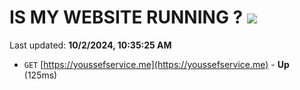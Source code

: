 # IS MY WEBSITE RUNNING ? [![](https://img.shields.io/static/v1?label=Sponsor&message=%E2%9D%A4&logo=GitHub&color=%23fe8e86)](https://github.com/sponsors/Youssef-Lehmam)

Last updated: **10/2/2024, 10:35:25 AM**

- `GET` [https://youssefservice.me](https://youssefservice.me) - **Up** (125ms)
